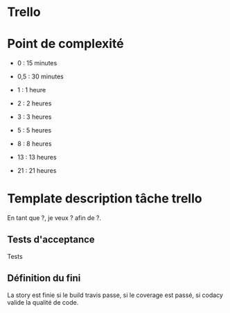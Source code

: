 # Trello

# Point de complexité

- 0 	:  15 minutes

- 0,5 	:  30 minutes

- 1 	:  1 heure 

- 2	:  2 heures

- 3	:  3 heures 

- 5	:  5 heures 

- 8	:   8 heures

- 13 	:  13 heures

- 21 	:  21 heures



# Template description tâche trello

En tant que ?, je veux ? afin de ?.

## Tests d'acceptance

Tests

## Définition du fini

La story est finie si le build travis passe, si le coverage est passé, si codacy valide la qualité de code.
